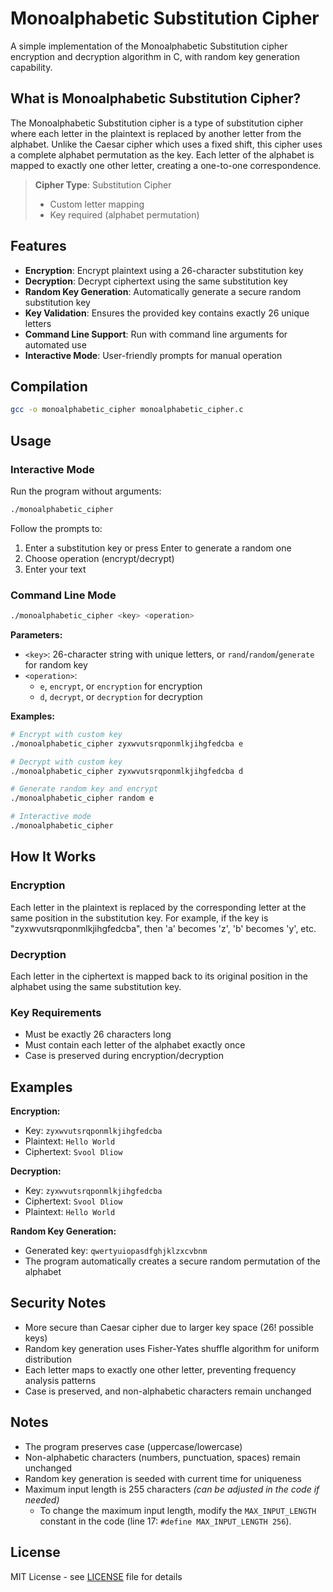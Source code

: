 # Monoalphabetic Substitution Cipher

A simple implementation of the Monoalphabetic Substitution cipher encryption and decryption algorithm in C, with random key generation capability.

## What is Monoalphabetic Substitution Cipher?

The Monoalphabetic Substitution cipher is a type of substitution cipher where each letter in the plaintext is replaced by another letter from the alphabet. Unlike the Caesar cipher which uses a fixed shift, this cipher uses a complete alphabet permutation as the key. Each letter of the alphabet is mapped to exactly one other letter, creating a one-to-one correspondence.

> **Cipher Type**: Substitution Cipher
> - Custom letter mapping
> - Key required (alphabet permutation)

## Features

- **Encryption**: Encrypt plaintext using a 26-character substitution key
- **Decryption**: Decrypt ciphertext using the same substitution key
- **Random Key Generation**: Automatically generate a secure random substitution key
- **Key Validation**: Ensures the provided key contains exactly 26 unique letters
- **Command Line Support**: Run with command line arguments for automated use
- **Interactive Mode**: User-friendly prompts for manual operation

## Compilation

```bash
gcc -o monoalphabetic_cipher monoalphabetic_cipher.c
```

## Usage

### Interactive Mode

Run the program without arguments:

```bash
./monoalphabetic_cipher
```

Follow the prompts to:
1. Enter a substitution key or press Enter to generate a random one
2. Choose operation (encrypt/decrypt)
3. Enter your text

### Command Line Mode

```bash
./monoalphabetic_cipher <key> <operation>
```

**Parameters:**
- `<key>`: 26-character string with unique letters, or `rand`/`random`/`generate` for random key
- `<operation>`:
  - `e`, `encrypt`, or `encryption` for encryption
  - `d`, `decrypt`, or `decryption` for decryption

**Examples:**

```bash
# Encrypt with custom key
./monoalphabetic_cipher zyxwvutsrqponmlkjihgfedcba e

# Decrypt with custom key
./monoalphabetic_cipher zyxwvutsrqponmlkjihgfedcba d

# Generate random key and encrypt
./monoalphabetic_cipher random e

# Interactive mode
./monoalphabetic_cipher
```

## How It Works

### Encryption
Each letter in the plaintext is replaced by the corresponding letter at the same position in the substitution key. For example, if the key is "zyxwvutsrqponmlkjihgfedcba", then 'a' becomes 'z', 'b' becomes 'y', etc.

### Decryption
Each letter in the ciphertext is mapped back to its original position in the alphabet using the same substitution key.

### Key Requirements
- Must be exactly 26 characters long
- Must contain each letter of the alphabet exactly once
- Case is preserved during encryption/decryption

## Examples

**Encryption:**
- Key: `zyxwvutsrqponmlkjihgfedcba`
- Plaintext: `Hello World`
- Ciphertext: `Svool Dliow`

**Decryption:**
- Key: `zyxwvutsrqponmlkjihgfedcba`
- Ciphertext: `Svool Dliow`
- Plaintext: `Hello World`

**Random Key Generation:**
- Generated key: `qwertyuiopasdfghjklzxcvbnm`
- The program automatically creates a secure random permutation of the alphabet

## Security Notes

- More secure than Caesar cipher due to larger key space (26! possible keys)
- Random key generation uses Fisher-Yates shuffle algorithm for uniform distribution
- Each letter maps to exactly one other letter, preventing frequency analysis patterns
- Case is preserved, and non-alphabetic characters remain unchanged

## Notes

- The program preserves case (uppercase/lowercase)
- Non-alphabetic characters (numbers, punctuation, spaces) remain unchanged
- Random key generation is seeded with current time for uniqueness
- Maximum input length is 255 characters _(can be adjusted in the code if needed)_
  - To change the maximum input length, modify the `MAX_INPUT_LENGTH` constant in the code (line 17: `#define MAX_INPUT_LENGTH 256`).

## License

MIT License - see [LICENSE](/LICENSE) file for details
